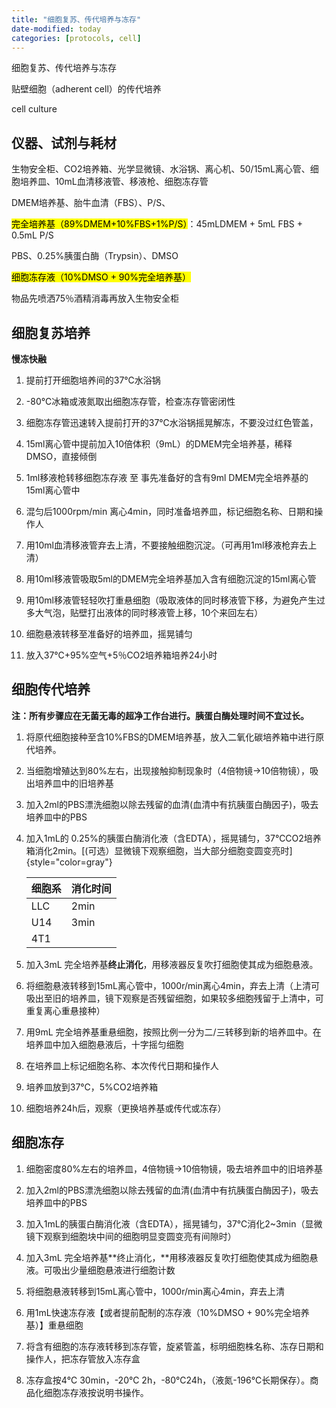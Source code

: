 ```yaml
---
title: "细胞复苏、传代培养与冻存"
date-modified: today
categories: [protocols, cell]
---
```


细胞复苏、传代培养与冻存

贴壁细胞（adherent cell）的传代培养

cell culture

## 仪器、试剂与耗材

生物安全柜、CO2培养箱、光学显微镜、水浴锅、离心机、50/15mL离心管、细胞培养皿、10mL血清移液管、移液枪、细胞冻存管

DMEM培养基、胎牛血清（FBS）、P/S、

<mark>完全培养基（89%DMEM+10%FBS+1%P/S）</mark>：45mLDMEM + 5mL FBS + 0.5mL P/S

PBS、0.25%胰蛋白酶（Trypsin）、DMSO

<mark>细胞冻存液（10%DMSO + 90%完全培养基）</mark>

物品先喷洒75％酒精消毒再放入生物安全柜

## 细胞复苏培养

**慢冻快融**

1.  提前打开细胞培养间的37℃水浴锅

2.  -80℃冰箱或液氮取出细胞冻存管，检查冻存管密闭性

3.  细胞冻存管迅速转入提前打开的37℃水浴锅摇晃解冻，不要没过红色管盖，

4.  15ml离心管中提前加入10倍体积（9mL）的DMEM完全培养基，稀释DMSO，直接倾倒

5.  1ml移液枪转移细胞冻存液 至 事先准备好的含有9ml DMEM完全培养基的15ml离心管中

6.  混匀后1000rpm/min 离心4min，同时准备培养皿，标记细胞名称、日期和操作人

7.  用10ml血清移液管弃去上清，不要接触细胞沉淀。（可再用1ml移液枪弃去上清）

8.  用10ml移液管吸取5ml的DMEM完全培养基加入含有细胞沉淀的15ml离心管

9.  用10ml移液管轻轻吹打重悬细胞（吸取液体的同时移液管下移，为避免产生过多大气泡，贴壁打出液体的同时移液管上移，10个来回左右）

10. 细胞悬液转移至准备好的培养皿，摇晃铺匀

11. 放入37℃+95%空气+5％CO2培养箱培养24小时

## 细胞传代培养

**注：所有步骤应在无菌无毒的超净工作台进行。胰蛋白酶处理时间不宜过长。**

1.  将原代细胞接种至含10%FBS的DMEM培养基，放入二氧化碳培养箱中进行原代培养。

2.  当细胞增殖达到80%左右，出现接触抑制现象时（4倍物镜→10倍物镜），吸出培养皿中的旧培养基

3.  加入2ml的PBS漂洗细胞以除去残留的血清(血清中有抗胰蛋白酶因子)，吸去培养皿中的PBS

4.  加入1mL的 0.25%的胰蛋白酶消化液（含EDTA），摇晃铺匀，37℃CO2培养箱消化2min。[(可选）显微镜下观察细胞，当大部分细胞变圆变亮时]{style="color=gray"}

    | 细胞系 | 消化时间 |
    |--------|----------|
    | LLC    | 2min     |
    | U14    | 3min     |
    | 4T1    |          |

5.  加入3mL 完全培养基**终止消化**，用移液器反复吹打细胞使其成为细胞悬液。

6.  将细胞悬液转移到15mL离心管中，1000r/min离心4min，弃去上清（上清可吸出至旧的培养皿，镜下观察是否残留细胞，如果较多细胞残留于上清中，可重复离心重悬接种）

7.  用9mL 完全培养基重悬细胞，按照比例一分为二/三转移到新的培养皿中。在培养皿中加入细胞悬液后，十字摇匀细胞

8.  在培养皿上标记细胞名称、本次传代日期和操作人

9.  培养皿放到37℃，5%CO2培养箱

10. 细胞培养24h后，观察（更换培养基或传代或冻存）

## 细胞冻存

1.  细胞密度80%左右的培养皿，4倍物镜→10倍物镜，吸去培养皿中的旧培养基

2.  加入2ml的PBS漂洗细胞以除去残留的血清(血清中有抗胰蛋白酶因子)，吸去培养皿中的PBS

3.  加入1mL的胰蛋白酶消化液（含EDTA），摇晃铺匀，37℃消化2\~3min（显微镜下观察到细胞块中间的细胞明显变圆变亮有间隙时）

4.  加入3mL 完全培养基**终止消化，**用移液器反复吹打细胞使其成为细胞悬液。可吸出少量细胞悬液进行细胞计数

5.  将细胞悬液转移到15mL离心管中，1000r/min离心4min，弃去上清

6.  用1mL快速冻存液【或者提前配制的冻存液（10%DMSO + 90%完全培养基）】重悬细胞

7.  将含有细胞的冻存液转移到冻存管，旋紧管盖，标明细胞株名称、冻存日期和操作人，把冻存管放入冻存盒

8.  冻存盒按4℃ 30min，-20℃ 2h，-80℃24h，（液氮-196℃长期保存）。商品化细胞冻存液按说明书操作。
